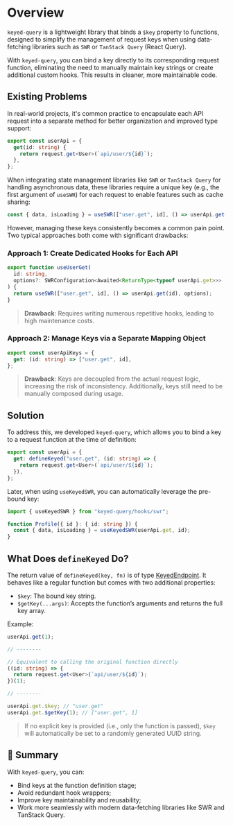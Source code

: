 # Overview

`keyed-query` is a lightweight library that binds a `$key` property to functions, designed to simplify the management of request keys when using data-fetching libraries such as `SWR` or `TanStack Query` (React Query).

With `keyed-query`, you can bind a key directly to its corresponding request function, eliminating the need to manually maintain key strings or create additional custom hooks. This results in cleaner, more maintainable code.

## Existing Problems

In real-world projects, it's common practice to encapsulate each API request into a separate method for better organization and improved type support:

```typescript
export const userApi = {
  get(id: string) {
    return request.get<User>(`api/user/${id}`);
  },
};
```

When integrating state management libraries like `SWR` or `TanStack Query` for handling asynchronous data, these libraries require a unique key (e.g., the first argument of `useSWR`) for each request to enable features such as cache sharing:

```typescript
const { data, isLoading } = useSWR(["user.get", id], () => userApi.get(id));
```

However, managing these keys consistently becomes a common pain point. Two typical approaches both come with significant drawbacks:

### Approach 1: Create Dedicated Hooks for Each API

```typescript
export function useUserGet(
  id: string,
  options?: SWRConfiguration<Awaited<ReturnType<typeof userApi.get>>>
) {
  return useSWR(["user.get", id], () => userApi.get(id), options);
}
```

> **Drawback**: Requires writing numerous repetitive hooks, leading to high maintenance costs.

### Approach 2: Manage Keys via a Separate Mapping Object

```typescript
export const userApiKeys = {
  get: (id: string) => ["user.get", id],
};
```

> **Drawback**: Keys are decoupled from the actual request logic, increasing the risk of inconsistency. Additionally, keys still need to be manually composed during usage.

## Solution

To address this, we developed `keyed-query`, which allows you to bind a key to a request function at the time of definition:

```typescript
export const userApi = {
  get: defineKeyed("user.get", (id: string) => {
    return request.get<User>(`api/user/${id}`);
  }),
};
```

Later, when using `useKeyedSWR`, you can automatically leverage the pre-bound key:

```typescript
import { useKeyedSWR } from "keyed-query/hooks/swr";

function Profile({ id }: { id: string }) {
  const { data, isLoading } = useKeyedSWR(userApi.get, id);
}
```

## What Does `defineKeyed` Do?

The return value of `defineKeyed(key, fn)` is of type [KeyedEndpoint](./core/KeyedEndpoint). It behaves like a regular function but comes with two additional properties:

- `$key`: The bound key string.
- `$getKey(...args)`: Accepts the function’s arguments and returns the full key array.

Example:

```typescript
userApi.get(1);

// --------

// Equivalent to calling the original function directly
((id: string) => {
  return request.get<User>(`api/user/${id}`);
})(1);

// --------

userApi.get.$key; // "user.get"
userApi.get.$getKey(1); // ["user.get", 1]
```

> If no explicit key is provided (i.e., only the function is passed), `$key` will automatically be set to a randomly generated UUID string.

## 🔧 Summary

With `keyed-query`, you can:

- Bind keys at the function definition stage;
- Avoid redundant hook wrappers;
- Improve key maintainability and reusability;
- Work more seamlessly with modern data-fetching libraries like SWR and TanStack Query.
